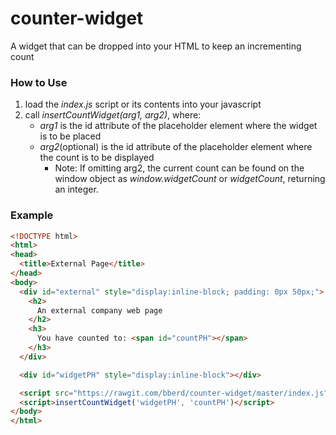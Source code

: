 # counter-widget
A widget that can be dropped into your HTML to keep an incrementing count

### How to Use
1. load the *index.js* script or its contents into your javascript
2. call *insertCountWidget(arg1, arg2)*, where:
   - *arg1* is the id attribute of the placeholder element where the widget is to be placed
   - *arg2*(optional) is the id attribute of the placeholder element where the count is to be displayed
     - Note: If omitting arg2, the current count can be found on the window object as *window.widgetCount* or *widgetCount*, returning an integer.

### Example
```html
<!DOCTYPE html>
<html>
<head>
  <title>External Page</title>
</head>
<body>
  <div id="external" style="display:inline-block; padding: 0px 50px;">
    <h2>
      An external company web page
    </h2>
    <h3>
      You have counted to: <span id="countPH"></span>
    </h3>
  </div>

  <div id="widgetPH" style="display:inline-block"></div>

  <script src="https://rawgit.com/bberd/counter-widget/master/index.js"></script>
  <script>insertCountWidget('widgetPH', 'countPH')</script>
</body>
</html>
```

